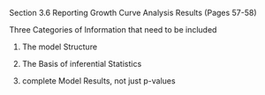 Section 3.6 Reporting Growth Curve Analysis Results
(Pages 57-58)


Three Categories of Information that need to be included

1. The model Structure

2. The Basis of inferential Statistics

3. complete Model Results, not just p-values
